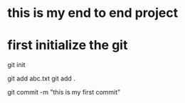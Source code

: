 # this is my end to end project
# first initialize the git

git init

git add abc.txt
git add .

git commit -m "this is my first commit"